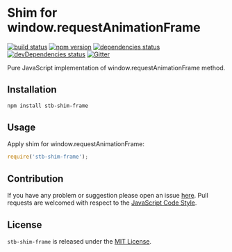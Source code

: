 Shim for window.requestAnimationFrame
=====================================

[![build status](https://img.shields.io/travis/stbsdk/shim-frame.svg?style=flat-square)](https://travis-ci.org/stbsdk/shim-frame)
[![npm version](https://img.shields.io/npm/v/stb-shim-frame.svg?style=flat-square)](https://www.npmjs.com/package/stb-shim-frame)
[![dependencies status](https://img.shields.io/david/stbsdk/shim-frame.svg?style=flat-square)](https://david-dm.org/stbsdk/shim-frame)
[![devDependencies status](https://img.shields.io/david/dev/stbsdk/shim-frame.svg?style=flat-square)](https://david-dm.org/stbsdk/shim-frame?type=dev)
[![Gitter](https://img.shields.io/badge/gitter-join%20chat-blue.svg?style=flat-square)](https://gitter.im/DarkPark/stbsdk)


Pure JavaScript implementation of window.requestAnimationFrame method.


## Installation ##

```bash
npm install stb-shim-frame
```


## Usage ##

Apply shim for window.requestAnimationFrame:

```js
require('stb-shim-frame');
```


## Contribution ##

If you have any problem or suggestion please open an issue [here](https://github.com/stbsdk/shim-frame/issues).
Pull requests are welcomed with respect to the [JavaScript Code Style](https://github.com/DarkPark/jscs).


## License ##

`stb-shim-frame` is released under the [MIT License](license.md).
